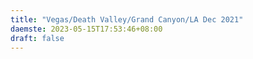 ```yaml
---
title: "Vegas/Death Valley/Grand Canyon/LA Dec 2021"
daemste: 2023-05-15T17:53:46+08:00
draft: false
---
```


